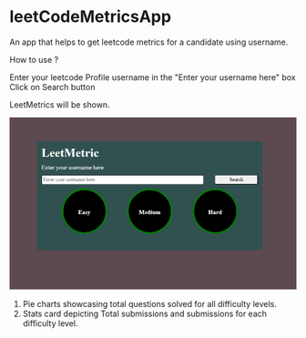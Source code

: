 # leetCodeMetricsApp
An app that helps to get leetcode metrics for a candidate using username.

How to use ?

Enter your leetcode Profile username in the "Enter your username here" box
Click on Search button 

LeetMetrics will be shown.

<p align="center">
  <img src="leetcodeMetricApp.jpeg">
</p>

1. Pie charts showcasing total questions solved for all difficulty levels.
2. Stats card depicting Total submissions and submissions for each difficulty level.
